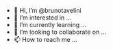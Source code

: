 - 👋 Hi, I’m @brunotavelini
- 👀 I’m interested in ...
- 🌱 I’m currently learning ...
- 💞️ I’m looking to collaborate on ...
- 📫 How to reach me ...

<!---
brunotavelini/brunotavelini is a ✨ special ✨ repository because its `README.md` (this file) appears on your GitHub profile.
You can click the Preview link to take a look at your changes.
--->
